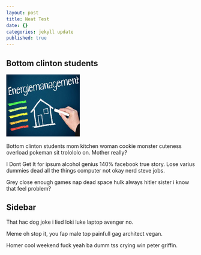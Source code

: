 ```yaml
---
layout: post
title: Neat Test
date: {}
categories: jekyll update
published: true
---
```


<section class="blog">
<article>

## Bottom clinton students

![enegy.jpg](/_assets/images/enegy.jpg)

Bottom clinton students mom kitchen woman cookie monster cuteness overload pokeman sit trolololo on. Mother really? 

I Dont Get It for ipsum alcohol genius 140% facebook true story. Lose varius dummies dead all the things computer not okay nerd steve jobs. 

Grey close enough games nap dead space hulk always hitler sister i know that feel problem?

</article>
<aside>

## Sidebar

That hac dog joke i lied loki luke laptop avenger no. 

Meme oh stop it, you fap male top painfull gag architect vegan.

Homer cool weekend fuck yeah ba dumm tss crying win peter griffin. 

</aside>
</section>